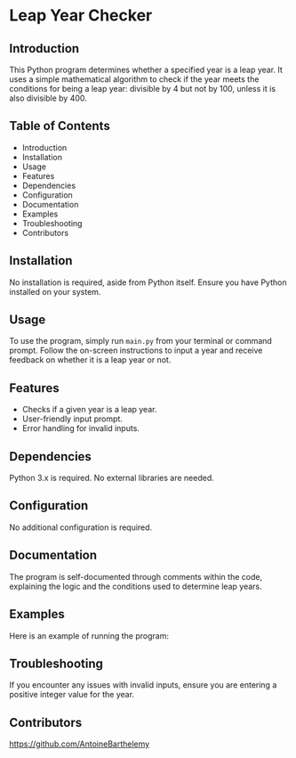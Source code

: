 # Leap Year Checker

## Introduction
This Python program determines whether a specified year is a leap year. It uses a simple mathematical algorithm to check if the year meets the conditions for being a leap year: divisible by 4 but not by 100, unless it is also divisible by 400.

## Table of Contents
- Introduction
- Installation
- Usage
- Features
- Dependencies
- Configuration
- Documentation
- Examples
- Troubleshooting
- Contributors


## Installation
No installation is required, aside from Python itself. Ensure you have Python installed on your system.

## Usage
To use the program, simply run `main.py` from your terminal or command prompt. Follow the on-screen instructions to input a year and receive feedback on whether it is a leap year or not.

## Features
- Checks if a given year is a leap year.
- User-friendly input prompt.
- Error handling for invalid inputs.

## Dependencies
Python 3.x is required. No external libraries are needed.

## Configuration
No additional configuration is required.

## Documentation
The program is self-documented through comments within the code, explaining the logic and the conditions used to determine leap years.

## Examples
Here is an example of running the program:
## Troubleshooting
If you encounter any issues with invalid inputs, ensure you are entering a positive integer value for the year.

## Contributors
https://github.com/AntoineBarthelemy


